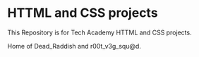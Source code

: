 # HTTML and CSS projects

This Repository is for Tech Academy HTTML and CSS projects.

Home of Dead_Raddish and r00t_v3g_squ@d.